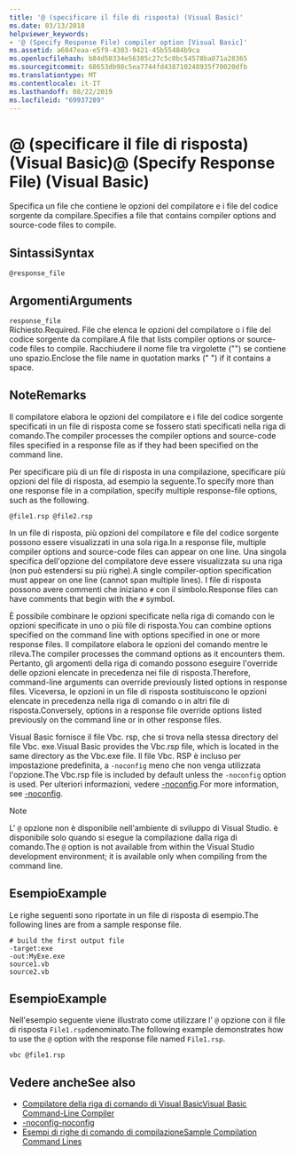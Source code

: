 ```yaml
---
title: '@ (specificare il file di risposta) (Visual Basic)'
ms.date: 03/13/2018
helpviewer_keywords:
- '@ (Specify Response File) compiler option [Visual Basic]'
ms.assetid: a6847eaa-e5f9-4303-9421-45b55484b9ca
ms.openlocfilehash: b84d50334e56305c27c5c0bc54578ba871a28365
ms.sourcegitcommit: 68653db98c5ea7744fd438710248935f70020dfb
ms.translationtype: MT
ms.contentlocale: it-IT
ms.lasthandoff: 08/22/2019
ms.locfileid: "69937289"
---
```

# <a name="-specify-response-file-visual-basic"></a><span data-ttu-id="d062e-102">@ (specificare il file di risposta) (Visual Basic)</span><span class="sxs-lookup"><span data-stu-id="d062e-102">@ (Specify Response File) (Visual Basic)</span></span>
<span data-ttu-id="d062e-103">Specifica un file che contiene le opzioni del compilatore e i file del codice sorgente da compilare.</span><span class="sxs-lookup"><span data-stu-id="d062e-103">Specifies a file that contains compiler options and source-code files to compile.</span></span>  
  
## <a name="syntax"></a><span data-ttu-id="d062e-104">Sintassi</span><span class="sxs-lookup"><span data-stu-id="d062e-104">Syntax</span></span>  
  
```  
@response_file  
```  
  
## <a name="arguments"></a><span data-ttu-id="d062e-105">Argomenti</span><span class="sxs-lookup"><span data-stu-id="d062e-105">Arguments</span></span>  
 `response_file`  
 <span data-ttu-id="d062e-106">Richiesto.</span><span class="sxs-lookup"><span data-stu-id="d062e-106">Required.</span></span> <span data-ttu-id="d062e-107">File che elenca le opzioni del compilatore o i file del codice sorgente da compilare.</span><span class="sxs-lookup"><span data-stu-id="d062e-107">A file that lists compiler options or source-code files to compile.</span></span> <span data-ttu-id="d062e-108">Racchiudere il nome file tra virgolette ("") se contiene uno spazio.</span><span class="sxs-lookup"><span data-stu-id="d062e-108">Enclose the file name in quotation marks (" ") if it contains a space.</span></span>  
  
## <a name="remarks"></a><span data-ttu-id="d062e-109">Note</span><span class="sxs-lookup"><span data-stu-id="d062e-109">Remarks</span></span>  
 <span data-ttu-id="d062e-110">Il compilatore elabora le opzioni del compilatore e i file del codice sorgente specificati in un file di risposta come se fossero stati specificati nella riga di comando.</span><span class="sxs-lookup"><span data-stu-id="d062e-110">The compiler processes the compiler options and source-code files specified in a response file as if they had been specified on the command line.</span></span>  
  
 <span data-ttu-id="d062e-111">Per specificare più di un file di risposta in una compilazione, specificare più opzioni del file di risposta, ad esempio la seguente.</span><span class="sxs-lookup"><span data-stu-id="d062e-111">To specify more than one response file in a compilation, specify multiple response-file options, such as the following.</span></span>  
  
```  
@file1.rsp @file2.rsp  
```  
  
 <span data-ttu-id="d062e-112">In un file di risposta, più opzioni del compilatore e file del codice sorgente possono essere visualizzati in una sola riga.</span><span class="sxs-lookup"><span data-stu-id="d062e-112">In a response file, multiple compiler options and source-code files can appear on one line.</span></span> <span data-ttu-id="d062e-113">Una singola specifica dell'opzione del compilatore deve essere visualizzata su una riga (non può estendersi su più righe).</span><span class="sxs-lookup"><span data-stu-id="d062e-113">A single compiler-option specification must appear on one line (cannot span multiple lines).</span></span> <span data-ttu-id="d062e-114">I file di risposta possono avere commenti che iniziano `#` con il simbolo.</span><span class="sxs-lookup"><span data-stu-id="d062e-114">Response files can have comments that begin with the `#` symbol.</span></span>  
  
 <span data-ttu-id="d062e-115">È possibile combinare le opzioni specificate nella riga di comando con le opzioni specificate in uno o più file di risposta.</span><span class="sxs-lookup"><span data-stu-id="d062e-115">You can combine options specified on the command line with options specified in one or more response files.</span></span> <span data-ttu-id="d062e-116">Il compilatore elabora le opzioni del comando mentre le rileva.</span><span class="sxs-lookup"><span data-stu-id="d062e-116">The compiler processes the command options as it encounters them.</span></span> <span data-ttu-id="d062e-117">Pertanto, gli argomenti della riga di comando possono eseguire l'override delle opzioni elencate in precedenza nei file di risposta.</span><span class="sxs-lookup"><span data-stu-id="d062e-117">Therefore, command-line arguments can override previously listed options in response files.</span></span> <span data-ttu-id="d062e-118">Viceversa, le opzioni in un file di risposta sostituiscono le opzioni elencate in precedenza nella riga di comando o in altri file di risposta.</span><span class="sxs-lookup"><span data-stu-id="d062e-118">Conversely, options in a response file override options listed previously on the command line or in other response files.</span></span>  
  
 <span data-ttu-id="d062e-119">Visual Basic fornisce il file Vbc. rsp, che si trova nella stessa directory del file Vbc. exe.</span><span class="sxs-lookup"><span data-stu-id="d062e-119">Visual Basic provides the Vbc.rsp file, which is located in the same directory as the Vbc.exe file.</span></span> <span data-ttu-id="d062e-120">Il file Vbc. RSP è incluso per impostazione predefinita, a `-noconfig` meno che non venga utilizzata l'opzione.</span><span class="sxs-lookup"><span data-stu-id="d062e-120">The Vbc.rsp file is included by default unless the `-noconfig` option is used.</span></span> <span data-ttu-id="d062e-121">Per ulteriori informazioni, vedere [-noconfig](../../../visual-basic/reference/command-line-compiler/noconfig.md).</span><span class="sxs-lookup"><span data-stu-id="d062e-121">For more information, see [-noconfig](../../../visual-basic/reference/command-line-compiler/noconfig.md).</span></span>  
  
> [!NOTE]
> <span data-ttu-id="d062e-122">L' `@` opzione non è disponibile nell'ambiente di sviluppo di Visual Studio. è disponibile solo quando si esegue la compilazione dalla riga di comando.</span><span class="sxs-lookup"><span data-stu-id="d062e-122">The `@` option is not available from within the Visual Studio development environment; it is available only when compiling from the command line.</span></span>  
  
## <a name="example"></a><span data-ttu-id="d062e-123">Esempio</span><span class="sxs-lookup"><span data-stu-id="d062e-123">Example</span></span>  
 <span data-ttu-id="d062e-124">Le righe seguenti sono riportate in un file di risposta di esempio.</span><span class="sxs-lookup"><span data-stu-id="d062e-124">The following lines are from a sample response file.</span></span>  
  
```console
# build the first output file  
-target:exe   
-out:MyExe.exe  
source1.vb   
source2.vb  
```  
  
## <a name="example"></a><span data-ttu-id="d062e-125">Esempio</span><span class="sxs-lookup"><span data-stu-id="d062e-125">Example</span></span>  
 <span data-ttu-id="d062e-126">Nell'esempio seguente viene illustrato come utilizzare l' `@` opzione con il file di risposta `File1.rsp`denominato.</span><span class="sxs-lookup"><span data-stu-id="d062e-126">The following example demonstrates how to use the `@` option with the response file named `File1.rsp`.</span></span>  
  
```console
vbc @file1.rsp  
```  
  
## <a name="see-also"></a><span data-ttu-id="d062e-127">Vedere anche</span><span class="sxs-lookup"><span data-stu-id="d062e-127">See also</span></span>

- [<span data-ttu-id="d062e-128">Compilatore della riga di comando di Visual Basic</span><span class="sxs-lookup"><span data-stu-id="d062e-128">Visual Basic Command-Line Compiler</span></span>](../../../visual-basic/reference/command-line-compiler/index.md)
- [<span data-ttu-id="d062e-129">-noconfig</span><span class="sxs-lookup"><span data-stu-id="d062e-129">-noconfig</span></span>](../../../visual-basic/reference/command-line-compiler/noconfig.md)
- [<span data-ttu-id="d062e-130">Esempi di righe di comando di compilazione</span><span class="sxs-lookup"><span data-stu-id="d062e-130">Sample Compilation Command Lines</span></span>](../../../visual-basic/reference/command-line-compiler/sample-compilation-command-lines.md)
